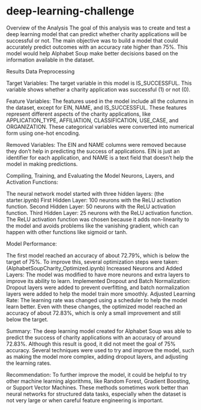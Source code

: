 # deep-learning-challenge

Overview of the Analysis
The goal of this analysis was to create and test a deep learning model that can predict whether charity applications will be successful or not. The main objective was to build a model that could accurately predict outcomes with an accuracy rate higher than 75%. This model would help Alphabet Soup make better decisions based on the information available in the dataset.

Results
Data Preprocessing

Target Variables:
The target variable in this model is IS_SUCCESSFUL. This variable shows whether a charity application was successful (1) or not (0).

Feature Variables:
The features used in the model include all the columns in the dataset, except for EIN, NAME, and IS_SUCCESSFUL. These features represent different aspects of the charity applications, like APPLICATION_TYPE, AFFILIATION, CLASSIFICATION, USE_CASE, and ORGANIZATION. These categorical variables were converted into numerical form using one-hot encoding.

Removed Variables:
The EIN and NAME columns were removed because they don’t help in predicting the success of applications. EIN is just an identifier for each application, and NAME is a text field that doesn’t help the model in making predictions.

Compiling, Training, and Evaluating the Model
Neurons, Layers, and Activation Functions:

The neural network model started with three hidden layers: (the starter.ipynb)
First Hidden Layer: 100 neurons with the ReLU activation function.
Second Hidden Layer: 50 neurons with the ReLU activation function.
Third Hidden Layer: 25 neurons with the ReLU activation function.
The ReLU activation function was chosen because it adds non-linearity to the model and avoids problems like the vanishing gradient, which can happen with other functions like sigmoid or tanh.

Model Performance:

The first model reached an accuracy of about 72.79%, which is below the target of 75%.
To improve this, several optimization steps were taken: (AlphabetSoupCharity_Optimized.ipynb)
Increased Neurons and Added Layers: The model was modified to have more neurons and extra layers to improve its ability to learn.
Implemented Dropout and Batch Normalization: Dropout layers were added to prevent overfitting, and batch normalization layers were added to help the model train more smoothly.
Adjusted Learning Rate: The learning rate was changed using a scheduler to help the model learn better.
Even with these changes, the optimized model reached an accuracy of about 72.83%, which is only a small improvement and still below the target.

Summary: 
The deep learning model created for Alphabet Soup was able to predict the success of charity applications with an accuracy of around 72.83%. Although this result is good, it did not meet the goal of 75% accuracy. Several techniques were used to try and improve the model, such as making the model more complex, adding dropout layers, and adjusting the learning rates.

Recommendation:
To further improve the model, it could be helpful to try other machine learning algorithms, like Random Forest, Gradient Boosting, or Support Vector Machines. These methods sometimes work better than neural networks for structured data tasks, especially when the dataset is not very large or when careful feature engineering is important. 
